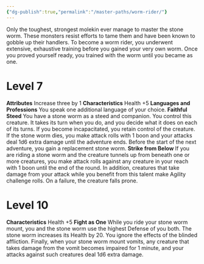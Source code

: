 ```yaml
---
{"dg-publish":true,"permalink":"/master-paths/worm-rider/"}
---
```


Only the toughest, strongest molekin ever manage to master the stone worm. These monsters resist efforts to tame them and have been known to gobble up their handlers. To become a worm rider, you underwent extensive, exhaustive training before you gained your very own worm. Once you proved yourself ready, you trained with the worm until you became as one.
# Level 7
**Attributes** Increase three by 1
**Characteristics** Health +5
**Languages and Professions** You speak one additional language of your choice.
**Faithful Steed** You have a stone worm as a steed and companion. You control this creature. It takes its turn when you do, and you decide what it does on each of its turns. If you become incapacitated, you retain control of the creature. If the stone worm dies, you make attack rolls with 1 boon and your attacks deal 1d6 extra damage until the adventure ends. Before the start of the next adventure, you gain a replacement stone worm.
**Strike from Below** If you are riding a stone worm and the creature tunnels up from beneath one or more creatures, you make attack rolls against any creature in your reach with 1 boon until the end of the round. In addition, creatures that take damage from your attack while you benefit from this talent make Agility challenge rolls. On a failure, the creature falls prone.
# Level 10
**Characteristics** Health +5
**Fight as One** While you ride your stone worm mount, you and the stone worm use the highest Defense of you both. The stone worm increases its Health by 20. You ignore the effects of the blinded affliction. Finally, when your stone worm mount vomits, any creature that takes damage from the vomit becomes impaired for 1 minute, and your attacks against such creatures deal 1d6 extra damage.